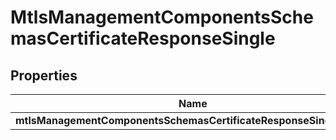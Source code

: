 # MtlsManagementComponentsSchemasCertificateResponseSingle

## Properties
Name | Type | Description | Notes
------------ | ------------- | ------------- | -------------
**mtlsManagementComponentsSchemasCertificateResponseSingleResult** | **Object** |  |  [optional]
